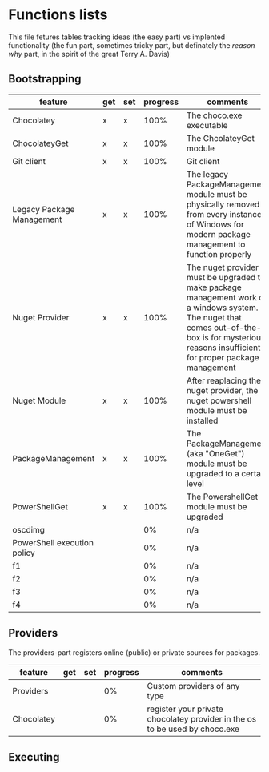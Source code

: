 # Functions lists
This file fetures tables tracking ideas (the easy part) vs implented functionality (the fun part, sometimes tricky part, but definately the *reason why* part, in the spirit of the great Terry A. Davis)

## Bootstrapping
| feature | get | set | progress | comments |
| -------| --- | --- | -------- | -------- |
| Chocolatey | x | x | 100% | The choco.exe executable |
| ChocolateyGet | x | x | 100% | The ChcolateyGet module |
| Git client | x | x | 100% | Git client |
| Legacy Package Management | x | x | 100% | The legacy PackageManagement module must be physically removed from every instance of Windows for modern package management to function properly |
| Nuget Provider | x | x | 100% | The nuget provider must be upgraded to make package management work on a windows system. The nuget that comes out-of-the-box is for mysterious reasons insufficient for proper package management |
| Nuget Module | x | x | 100% | After reaplacing the nuget provider, the nuget powershell module must be installed |
| PackageManagement | x | x | 100% | The PackageManagement (aka "OneGet") module must be upgraded to a certain level |
| PowerShellGet | x | x | 100% | The PowershellGet module must be upgraded |
| oscdimg |  |  | 0% | n/a |
| PowerShell execution policy |  |  | 0% | n/a | 
| f1 |  |  | 0% | n/a |
| f2 |  |  | 0% | n/a |
| f3 |  |  | 0% | n/a |
| f4 |  |  | 0% | n/a |

## Providers
The providers-part registers online (public) or private sources for packages. 

| feature | get | set | progress | comments |
| -------| --- | --- | -------- | -------- |
| Providers |  |  | 0% | Custom providers of any type |
| Chocolatey |  |  | 0% | register your private chocolatey provider in the os to be used by choco.exe|

## Executing